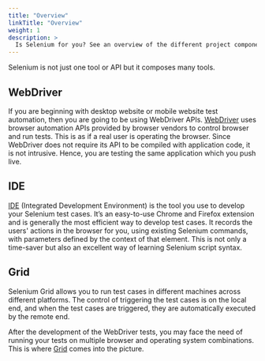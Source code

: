 ```yaml
---
title: "Overview"
linkTitle: "Overview"
weight: 1
description: >
  Is Selenium for you? See an overview of the different project components.
---
```



Selenium is not just one tool or API
but it composes many tools.

## WebDriver

If you are beginning with desktop website or mobile website test automation, then you
are going to be using WebDriver APIs. [WebDriver](/documentation/webdriver)
uses browser automation APIs provided by browser vendors to control browser and
run tests. This is as if a real user is operating the browser. Since
WebDriver does not require its API to be compiled with application
code, it is not intrusive. Hence, you are testing the
same application which you push live.


## IDE

[IDE](//selenium.dev/selenium-ide) (Integrated Development Environment) 
is the tool you use to develop your Selenium test cases. It’s an easy-to-use Chrome 
and Firefox extension and is generally the most efficient way to develop 
test cases. It records the users' actions in the browser for you, using 
existing Selenium commands, with parameters defined by the context of 
that element. This is not only a time-saver but also an excellent way 
of learning Selenium script syntax.

## Grid

Selenium Grid allows you to run test cases in different 
machines across different platforms. The control of 
triggering the test cases is on the local end, and 
when the test cases are triggered, they are automatically 
executed by the remote end.

After the development of the WebDriver tests, you may face 
the need of running your tests on multiple browser and 
operating system combinations.
This is where [Grid](/documentation/grid) comes into the picture.